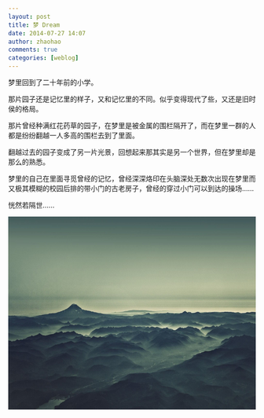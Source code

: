 ```yaml
---
layout: post
title: 梦 Dream
date: 2014-07-27 14:07
author: zhaohao
comments: true
categories: [weblog]
---
```

梦里回到了二十年前的小学。

那片园子还是记忆里的样子，又和记忆里的不同。似乎变得现代了些，又还是旧时侯的格局。

那片曾经种满红花药草的园子，在梦里是被金属的围栏隔开了，而在梦里一群的人都是纷纷翻越一人多高的围栏去到了里面。

翻越过去的园子变成了另一片光景，回想起来那其实是另一个世界，但在梦里却是那么的熟悉。

梦里的自己在里面寻觅曾经的记忆，曾经深深烙印在头脑深处无数次出现在梦里而又极其模糊的校园后排的带小门的古老房子，曾经的穿过小门可以到达的操场……

恍然若隔世……

<a href="/Resource/loopdool-bg.jpg"><img src="/Resource/loopdool-bg.jpg" alt="loopdool-bg.jpg" width="700" height="393" /></a>
